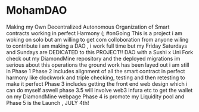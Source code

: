 # MohamDAO
Making my Own Decentralized Autonomous Organization of Smart contracts working in perfect Harmony (; #onGoing
This is a project i am woking on solo but am willing to get com colloboration from anyone wiling to contribute
i am making a DAO , i work full time but my Friday Saturdays and Sundays are DEDICATED to this PROJECT!!
DAO with a Sushi x Uni Fork 
check out my DiamondMine repository and the deployed migrations im serious about this operations
the ground work has been layed out i am still in Phase 1 
Phase 2 includes alignment of all the smart contract in perfect harmony like clockwork and triple checking, testing and then retesting to make it perfect
Phase 3 includes getting the front end web design which i can do myself aswell
phase 3.5 will involve web3 infura etc to get the wallet on my DiamondMine webpage
Phase 4 is promote my Liquidity pool
and Phase 5 is the Launch , 
JULY 4th!
